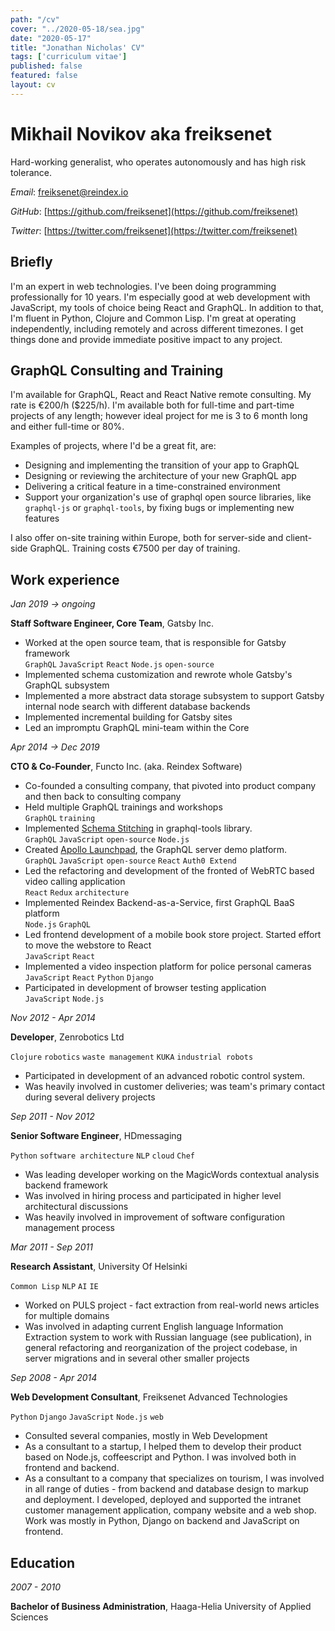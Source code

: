 ```yaml
---
path: "/cv"
cover: "../2020-05-18/sea.jpg"
date: "2020-05-17"
title: "Jonathan Nicholas' CV"
tags: ['curriculum vitae']
published: false
featured: false
layout: cv
---
```

# Mikhail Novikov aka freiksenet
Hard-working generalist, who operates autonomously and has high risk tolerance.

*Email*: freiksenet@reindex.io

*GitHub*: [https://github.com/freiksenet](https://github.com/freiksenet)

*Twitter*: [https://twitter.com/freiksenet](https://twitter.com/freiksenet)

## Briefly

I'm an expert in web technologies. I've been doing programming professionally for 10 years. I'm especially good at web development with JavaScript, my tools of choice being React and GraphQL. In addition to that, I'm fluent in Python, Clojure and Common Lisp. I'm great at operating independently, including remotely and across different timezones. I get things done and provide immediate positive impact to any project.

## GraphQL Consulting and Training

I'm available for GraphQL, React and React Native remote consulting. My rate is €200/h ($225/h). I'm available both for full-time and part-time projects of any length; however ideal project for me is 3 to 6 month long and either full-time or 80%.

Examples of projects, where I'd be a great fit, are:

* Designing and implementing the transition of your app to GraphQL
* Designing or reviewing the architecture of your new GraphQL app
* Delivering a critical feature in a time-constrained environment
* Support your organization's use of graphql open source libraries, like `graphql-js` or `graphql-tools`, by fixing bugs or implementing new features

I also offer on-site training within Europe, both for server-side and client-side GraphQL. Training costs €7500 per day of training.

## Work experience

*Jan 2019 -> ongoing*

__Staff Software Engineer, Core Team__, Gatsby Inc.

- Worked at the open source team, that is responsible for Gatsby framework <br/> `GraphQL` `JavaScript` `React` `Node.js` `open-source`
- Implemented schema customization and rewrote whole Gatsby's GraphQL subsystem
- Implemented a more abstract data storage subsystem to support Gatsby internal node search with different database backends
- Implemented incremental building for Gatsby sites
- Led an impromptu GraphQL mini-team within the Core

*Apr 2014 -> Dec 2019*

__CTO & Co-Founder__, Functo Inc. (aka. Reindex Software)

- Co-founded a consulting company, that pivoted into product company and then back to consulting company
- Held multiple GraphQL trainings and workshops <br/> `GraphQL` `training`
- Implemented [Schema Stitching](https://dev-blog.apollodata.com/graphql-schema-stitching-8af23354ac37) in graphql-tools library. <br/>
`GraphQL` `JavaScript` `open-source` `Node.js`
- Created [Apollo Launchpad](https://dev-blog.apollodata.com/introducing-launchpad-the-graphql-server-demo-platform-cc4e7481fcba), the GraphQL server demo platform. <br/>
`GraphQL` `JavaScript` `open-source` `React` `Auth0 Extend`
- Led the refactoring and development of the fronted of WebRTC based video calling application <br/> `React` `Redux` `architecture`
- Implemented Reindex Backend-as-a-Service, first GraphQL BaaS platform <br/>
`Node.js` `GraphQL`
- Led frontend development of a mobile book store project. Started effort to move the webstore to React <br/> `JavaScript` `React`
- Implemented a video inspection platform for police personal cameras <br/>
`JavaScript` `React` `Python` `Django`
- Participated in development of browser testing application <br/>
`JavaScript` `Node.js`

*Nov 2012 - Apr 2014*

__Developer__, Zenrobotics Ltd

`Clojure` `robotics` `waste management` `KUKA` `industrial robots`

- Participated in development of an advanced robotic control system.
- Was heavily involved in customer deliveries; was team's primary contact during several delivery projects

*Sep 2011 - Nov 2012*

__Senior Software Engineer__, HDmessaging

`Python` `software architecture` `NLP` `cloud` `Chef`

- Was leading developer working on the MagicWords contextual analysis backend framework
- Was involved in hiring process and participated in higher level architectural discussions
- Was heavily involved in improvement of software configuration management process


*Mar 2011 - Sep 2011*

__Research Assistant__, University Of Helsinki

`Common Lisp` `NLP` `AI` `IE`

- Worked on PULS project - fact extraction from real-world news articles for multiple domains
- Was involved in adapting current English language Information Extraction system to work with Russian language (see publication), in general refactoring and reorganization of the project codebase, in server migrations and in several other smaller projects


*Sep 2008 - Apr 2014*

__Web Development Consultant__, Freiksenet Advanced Technologies

`Python` `Django` `JavaScript` `Node.js` `web`

- Consulted several companies, mostly in Web Development
- As a consultant to a startup, I helped them to develop their product based on Node.js, coffeescript and Python. I was involved both in frontend and backend.
- As a consultant to a company that specializes on tourism, I was involved in all range of duties - from backend and database design to markup and deployment. I developed, deployed and supported the intranet customer management application, company website and a web shop. Work was mostly in Python, Django on backend and JavaScript on frontend.



## Education

*2007 - 2010*

__Bachelor of Business Administration__, Haaga-Helia University of Applied Sciences


<!-- ### Footer

Last updated: March 2018 -->
